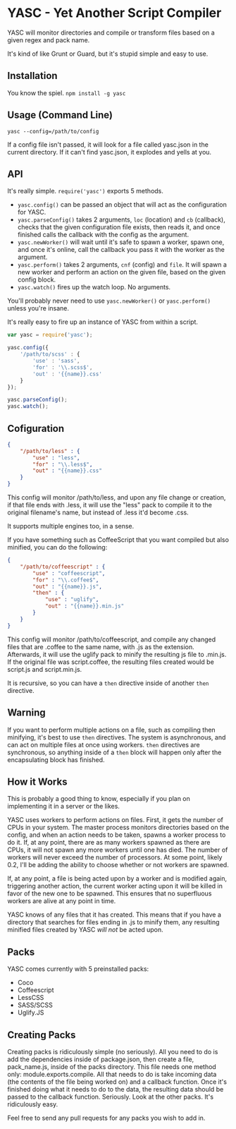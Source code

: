 # YASC - Yet Another Script Compiler

YASC will monitor directories and compile or transform files based on a given regex and pack name.

It's kind of like Grunt or Guard, but it's stupid simple and easy to use.

## Installation

You know the spiel. `npm install -g yasc`

## Usage (Command Line)

`yasc --config=/path/to/config`

If a config file isn't passed, it will look for a file called yasc.json in the current directory. If it can't find yasc.json, it explodes and yells at you.

## API

It's really simple. `require('yasc')` exports 5 methods.

* `yasc.config()` can be passed an object that will act as the configuration for YASC.
* `yasc.parseConfig()` takes 2 arguments, `loc` (location) and `cb` (callback), checks that the given configuration file exists, then reads it, and once finished calls the callback with the config as the argument.
* `yasc.newWorker()` will wait until it's safe to spawn a worker, spawn one, and once it's online, call the callback you pass it with the worker as the argument.
* `yasc.perform()` takes 2 arguments, `cnf` (config) and `file`. It will spawn a new worker and perform an action on the given file, based on the given config block.
* `yasc.watch()` fires up the watch loop. No arguments.

You'll probably never need to use `yasc.newWorker()` or `yasc.perform()` unless you're insane.

It's really easy to fire up an instance of YASC from within a script.

```javascript
var yasc = require('yasc');

yasc.config({
	'/path/to/scss' : {
		'use' : 'sass',
		'for' : '\\.scss$',
		'out' : '{{name}}.css'
	}
});

yasc.parseConfig();
yasc.watch();
```

## Cofiguration

```json
{
	"/path/to/less" : {
		"use" : "less",
		"for" : "\\.less$",
		"out" : "{{name}}.css"
	}
}
```

This config will monitor /path/to/less, and upon any file change or creation, if that file ends with .less, it will use the "less" pack to compile it to the original filename's name, but instead of .less it'd become .css.

It supports multiple engines too, in a sense.

If you have something such as CoffeeScript that you want compiled but also minified, you can do the following:

```json
{
	"/path/to/coffeescript" : {
		"use" : "coffeescript",
		"for" : "\\.coffee$",
		"out" : "{{name}}.js",
		"then" : {
			"use" : "uglify",
			"out" : "{{name}}.min.js"
		}
	}
}
```

This config will monitor /path/to/coffeescript, and compile any changed files that are .coffee to the same name, with .js as the extension. Afterwards, it will use the uglify pack to minify the resulting js file to .min.js. If the original file was script.coffee, the resulting files created would be script.js and script.min.js.

It is recursive, so you can have a `then` directive inside of another `then` directive.

## Warning

If you want to perform multiple actions on a file, such as compiling then minifying, it's best to use `then` directives. The system is asynchronous, and can act on multiple files at once using workers. `then` directives are synchronous, so anything inside of a `then` block will happen only after the encapsulating block has finished.

## How it Works

This is probably a good thing to know, especially if you plan on implementing it in a server or the likes.

YASC uses workers to perform actions on files. First, it gets the number of CPUs in your system. The master process monitors directories based on the config, and when an action needs to be taken, spawns a worker process to do it. If, at any point, there are as many workers spawned as there are CPUs, it will not spawn any more workers until one has died. The number of workers will never exceed the number of processors. At some point, likely 0.2, I'll be adding the ability to choose whether or not workers are spawned.

If, at any point, a file is being acted upon by a worker and is modified again, triggering another action, the current worker acting upon it will be killed in favor of the new one to be spawned. This ensures that no superfluous workers are alive at any point in time.

YASC knows of any files that it has created. This means that if you have a directory that searches for files ending in .js to minify them, any resulting minified files created by YASC _will not_ be acted upon.

## Packs

YASC comes currently with 5 preinstalled packs:

* Coco
* Coffeescript
* LessCSS
* SASS/SCSS
* Uglify.JS

## Creating Packs

Creating packs is ridiculously simple (no seriously). All you need to do is add the dependencies inside of package.json, then create a file, pack_name.js, inside of the packs directory. This file needs one method only: module.exports.compile. All that needs to do is take incoming data (the contents of the file being worked on) and a callback function. Once it's finished doing what it needs to do to the data, the resulting data should be passed to the callback function. Seriously. Look at the other packs. It's ridiculously easy.

Feel free to send any pull requests for any packs you wish to add in.
